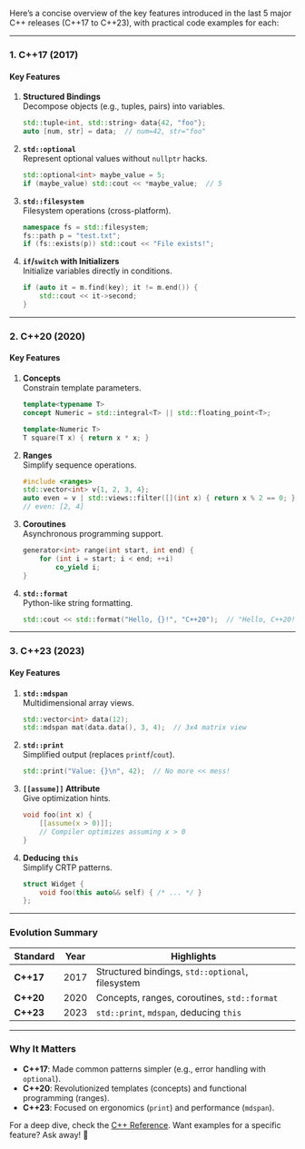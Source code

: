 Here’s a concise overview of the key features introduced in the last 5 major C++ releases (C++17 to C++23), with practical code examples for each:

---

### **1. C++17 (2017)**
#### **Key Features**
1. **Structured Bindings**  
   Decompose objects (e.g., tuples, pairs) into variables.
   ```cpp
   std::tuple<int, std::string> data{42, "foo"};
   auto [num, str] = data;  // num=42, str="foo"
   ```

2. **`std::optional`**  
   Represent optional values without `nullptr` hacks.
   ```cpp
   std::optional<int> maybe_value = 5;
   if (maybe_value) std::cout << *maybe_value;  // 5
   ```

3. **`std::filesystem`**  
   Filesystem operations (cross-platform).
   ```cpp
   namespace fs = std::filesystem;
   fs::path p = "test.txt";
   if (fs::exists(p)) std::cout << "File exists!";
   ```

4. **`if`/`switch` with Initializers**  
   Initialize variables directly in conditions.
   ```cpp
   if (auto it = m.find(key); it != m.end()) {
       std::cout << it->second;
   }
   ```

---

### **2. C++20 (2020)**
#### **Key Features**
1. **Concepts**  
   Constrain template parameters.
   ```cpp
   template<typename T>
   concept Numeric = std::integral<T> || std::floating_point<T>;

   template<Numeric T>
   T square(T x) { return x * x; }
   ```

2. **Ranges**  
   Simplify sequence operations.
   ```cpp
   #include <ranges>
   std::vector<int> v{1, 2, 3, 4};
   auto even = v | std::views::filter([](int x) { return x % 2 == 0; });
   // even: [2, 4]
   ```

3. **Coroutines**  
   Asynchronous programming support.
   ```cpp
   generator<int> range(int start, int end) {
       for (int i = start; i < end; ++i)
           co_yield i;
   }
   ```

4. **`std::format`**  
   Python-like string formatting.
   ```cpp
   std::cout << std::format("Hello, {}!", "C++20");  // "Hello, C++20!"
   ```

---

### **3. C++23 (2023)**
#### **Key Features**
1. **`std::mdspan`**  
   Multidimensional array views.
   ```cpp
   std::vector<int> data(12);
   std::mdspan mat(data.data(), 3, 4);  // 3x4 matrix view
   ```

2. **`std::print`**  
   Simplified output (replaces `printf`/`cout`).
   ```cpp
   std::print("Value: {}\n", 42);  // No more << mess!
   ```

3. **`[[assume]]` Attribute**  
   Give optimization hints.
   ```cpp
   void foo(int x) {
       [[assume(x > 0)]];
       // Compiler optimizes assuming x > 0
   }
   ```

4. **Deducing `this`**  
   Simplify CRTP patterns.
   ```cpp
   struct Widget {
       void foo(this auto&& self) { /* ... */ }
   };
   ```

---

### **Evolution Summary**
| Standard | Year | Highlights                          |
|----------|------|-------------------------------------|
| **C++17**| 2017 | Structured bindings, `std::optional`, filesystem |
| **C++20**| 2020 | Concepts, ranges, coroutines, `std::format` |
| **C++23**| 2023 | `std::print`, `mdspan`, deducing `this` |

---

### **Why It Matters**
- **C++17**: Made common patterns simpler (e.g., error handling with `optional`).
- **C++20**: Revolutionized templates (concepts) and functional programming (ranges).
- **C++23**: Focused on ergonomics (`print`) and performance (`mdspan`).

For a deep dive, check the [C++ Reference](https://en.cppreference.com/). Want examples for a specific feature? Ask away! 🚀